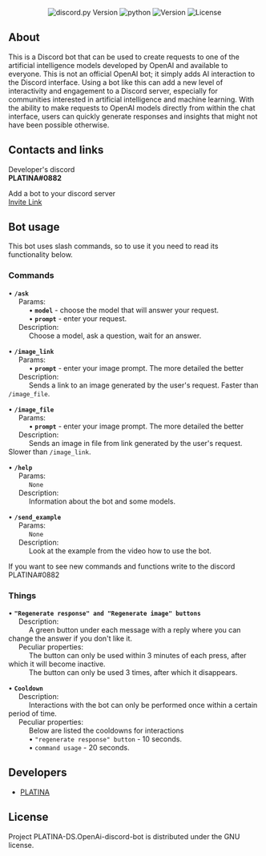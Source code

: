 <p align="center">
  <img src="https://img.shields.io/badge/discord.py-2.1.0-blueviolet" alt="discord.py Version">
  <img src="https://img.shields.io/badge/python-3.11.2-blue" alt="python">
  <img src="https://img.shields.io/badge/Version-1.1.0-blue" alt="Version">
  <img src="https://img.shields.io/badge/License-GNU-green" alt="License">
</p>


## About
This is a Discord bot that can be used to create requests to one of the artificial intelligence models developed by OpenAI and available to everyone. This is not an official OpenAI bot; it simply adds AI interaction to the Discord interface. Using a bot like this can add a new level of interactivity and engagement to a Discord server, especially for communities interested in artificial intelligence and machine learning. With the ability to make requests to OpenAI models directly from within the chat interface, users can quickly generate responses and insights that might not have been possible otherwise.

## Сontacts and links
Developer's discord <br>
**PLATINA#0882**

Add a bot to your discord server <br>
[Invite Link](https://discord.com/api/oauth2/authorize?client_id=1070724631079702578&permissions=277025508416&scope=bot)

## Bot usage
This bot uses slash commands, so to use it you need to read its functionality below.

### Commands
• **`/ask`** <br>
⠀⠀Params: <br>
⠀⠀⠀⠀• **`model`** - choose the model that will answer your request. <br>
⠀⠀⠀⠀• **`prompt`** - enter your request. <br>
⠀⠀Description: <br>
⠀⠀⠀⠀Choose a model, ask a question, wait for an answer.

• **`/image_link`** <br>
⠀⠀Params: <br>
⠀⠀⠀⠀• **`prompt`** - enter your image prompt. The more detailed the better<br>
⠀⠀Description: <br>
⠀⠀⠀⠀Sends a link to an image generated by the user's request. Faster than `/image_file`.

• **`/image_file`** <br>
⠀⠀Params: <br>
⠀⠀⠀⠀• **`prompt`** - enter your image prompt. The more detailed the better<br>
⠀⠀Description: <br>
⠀⠀⠀⠀Sends an image in file from link generated by the user's request. Slower than `/image_link`.
    
• **`/help`** <br>
⠀⠀Params: <br>
⠀⠀⠀⠀`None` <br>
⠀⠀Description: <br>
⠀⠀⠀⠀Information about the bot and some models.
    
• **`/send_example`** <br>
⠀⠀Params: <br>
⠀⠀⠀⠀`None`<br>
⠀⠀Description: <br>
⠀⠀⠀⠀Look at the example from the video how to use the bot. <br>

If you want to see new commands and functions write to the discord PLATINA#0882

### Things
• **`"Regenerate response" and "Regenerate image" buttons`** <br>
⠀⠀Description: <br>
⠀⠀⠀⠀A green button under each message with a reply where you can change the answer if you don't like it. <br>
⠀⠀Peculiar properties: <br>
⠀⠀⠀⠀The button can only be used within 3 minutes of each press, after which it will become inactive. <br>
⠀⠀⠀⠀The button can only be used 3 times, after which it disappears.

• **`Cooldown`** <br>
⠀⠀Description: <br>
⠀⠀⠀⠀Interactions with the bot can only be performed once within a certain period of time. <br>
⠀⠀Peculiar properties: <br>
⠀⠀⠀⠀Below are listed the cooldowns for interactions <br>
⠀⠀⠀⠀• `"regenerate response" button` - 10 seconds. <br>
⠀⠀⠀⠀• `command usage` - 20 seconds.

## Developers
- [PLATINA](https://github.com/PLATINA-DS)

## License
Project PLATINA-DS.OpenAi-discord-bot is distributed under the GNU license.
